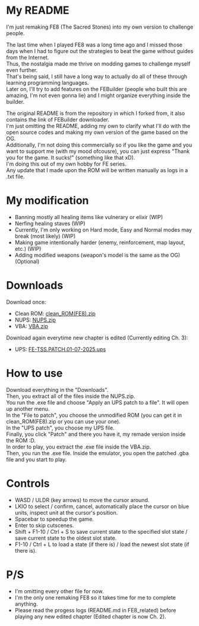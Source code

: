 My README
===
I'm just remaking FE8 (The Sacred Stones) into my own version to challenge people. 

The last time when I played FE8 was a long time ago and I missed those days when I had to figure out the strategies to beat the game without guides from the Internet.\
Thus, the nostalgia made me thrive on modding games to challenge myself even further.\
That's being said, I still have a long way to actually do all of these through learning programming languages.\
Later on, I'll try to add features on the FEBuilder (people who built this are amazing, I'm not even gonna lie) and I might organize everything inside the builder.

The original README is from the repository in which I forked from, it also contains the link of FEBuilder downloader.\
I'm just omitting the README, adding my own to clarify what I'll do with the open source codes and making my own version of the game based on the OG.\
Additionally, I'm not doing this commercially so if you like the game and you want to support me (with my mood ofcousre), you can just express "Thank you for the game. It sucks!" (something like that xD).\
I'm doing this out of my own hobby for FE series.\
Any update that I made upon the ROM will be written manually as logs in a .txt file.

My modification
===
- Banning mostly all healing items like vulnerary or elixir (WIP)
- Nerfing healing staves (WIP)
- Currently, I'm only working on Hard mode, Easy and Normal modes may break (most likely) (WIP)
- Making game intentionally harder (enemy, reinforcement, map layout, etc.) (WIP)
- Adding modified weapons (weapon's model is the same as the OG) (Optional)

Downloads
===
Download once:
- Clean ROM: [clean_ROM(FE8).zip](clean_ROM(FE8).zip?raw=1)
- NUPS: [NUPS.zip](NUPS.zip?raw=1)
- VBA: [VBA.zip](VBA.zip?raw=1)

Download again everytime new chapter is edited (Currently editing Ch. 3):
- UPS: [FE-TSS.PATCH.01-07-2025.ups](FE-TSS.PATCH.01-07-2025.ups?raw=1)

How to use
===
Download everything in the "Downloads".\
Then, you extract all of the files inside the NUPS.zip.\
You run the .exe file and choose "Apply an UPS patch to a file". It will open up another menu.\
In the "File to patch", you choose the unmodified ROM (you can get it in clean_ROM(FE8).zip or you can use your one).\
In the "UPS patch", you choose my UPS file.\
Finally, you click "Patch" and there you have it, my remade version inside the ROM :D.\
In order to play, you extract the .exe file inside the VBA.zip.\
Then, you run the .exe file. Inside the emulator, you open the patched .gba file and you start to play.

Controls
===
- WASD / ULDR (key arrows) to move the cursor around.
- LKIO to select / confirm, cancel, automatically place the cursor on blue units, inspect unit at the cursor's position.
- Spacebar to speedup the game.
- Enter to skip cutscenes.
- Shift + F1-10 / Ctrl + S to save current state to the specified slot state / save current state to the oldest slot state.
- F1-10 / Ctrl + L to load a state (if there is) / load the newest slot state (if there is).

P/S 
===
- I'm omitting every other file for now.
- I'm the only one remaking FE8 so it takes time for me to complete anything.
- Please read the progess logs (README.md in FE8_related) before playing any new edited chapter (Edited chapter is now Ch. 2).
